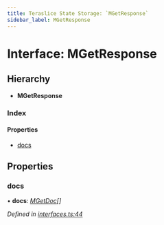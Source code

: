 ```yaml
---
title: Teraslice State Storage: `MGetResponse`
sidebar_label: MGetResponse
---
```


# Interface: MGetResponse

## Hierarchy

* **MGetResponse**

### Index

#### Properties

* [docs](mgetresponse.md#docs)

## Properties

###  docs

• **docs**: *[MGetDoc](mgetdoc.md)[]*

*Defined in [interfaces.ts:44](https://github.com/terascope/teraslice/blob/6aab1cd2/packages/teraslice-state-storage/src/interfaces.ts#L44)*
